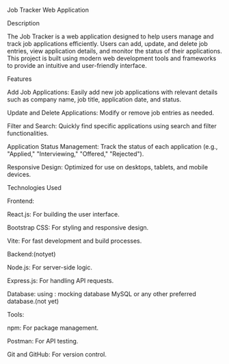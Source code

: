 Job Tracker Web Application

Description

The Job Tracker is a web application designed to help users manage and track job applications efficiently. Users can add, update, and delete job entries, view application details, and monitor the status of their applications. This project is built using modern web development tools and frameworks to provide an intuitive and user-friendly interface.

Features

Add Job Applications: Easily add new job applications with relevant details such as company name, job title, application date, and status.

Update and Delete Applications: Modify or remove job entries as needed.

Filter and Search: Quickly find specific applications using search and filter functionalities.

Application Status Management: Track the status of each application (e.g., "Applied," "Interviewing," "Offered," "Rejected").

Responsive Design: Optimized for use on desktops, tablets, and mobile devices.

Technologies Used

Frontend:

React.js: For building the user interface.

Bootstrap CSS: For styling and responsive design.

Vite: For fast development and build processes.

Backend:(notyet)

Node.js: For server-side logic.

Express.js: For handling API requests.

Database:
using : mocking database
MySQL or any other preferred database.(not yet)

Tools:

npm: For package management.

Postman: For API testing.

Git and GitHub: For version control.
